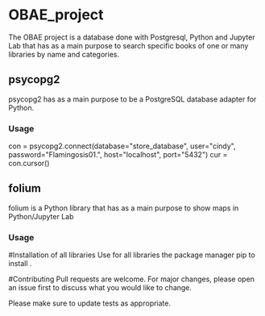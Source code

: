 # OBAE_project

The OBAE project is a database done with Postgresql, Python and Jupyter Lab that has as a main purpose to search specific books of one or many libraries by name and categories.

## psycopg2
psycopg2 has as a main purpose to be a PostgreSQL database adapter for Python.

### Usage ###
con = psycopg2.connect(database="store_database", user="cindy", password="Flamingosis01.", host="localhost", port="5432") cur = con.cursor()

## folium
folium is a Python library that has as a main purpose to show maps in Python/Jupyter Lab

### Usage ###



#Installation of all libraries
Use for all libraries the package manager pip to install .

#Contributing
Pull requests are welcome. For major changes, please open an issue first to discuss what you would like to change.

Please make sure to update tests as appropriate.
